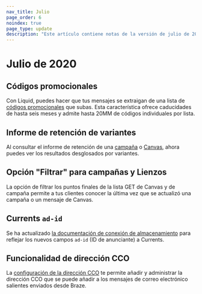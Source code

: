 ```yaml
--- 
nav_title: Julio
page_order: 6
noindex: true
page_type: update
description: "Este artículo contiene notas de la versión de julio de 2020."
---
```

# Julio de 2020

## Códigos promocionales

Con Liquid, puedes hacer que tus mensajes se extraigan de una lista de [códigos promocionales]({{site.baseurl}}/user_guide/personalization_and_dynamic_content/promotion_codes/#promotion-codes) que subas. Esta característica ofrece caducidades de hasta seis meses y admite hasta 20MM de códigos individuales por lista.

## Informe de retención de variantes

Al consultar el informe de retención de una [campaña]({{site.baseurl}}/user_guide/engagement_tools/campaigns/testing_and_more/retention_reports/) o [Canvas]({{site.baseurl}}/user_guide/engagement_tools/canvas/retention_reports/), ahora puedes ver los resultados desglosados por variantes. 

## Opción "Filtrar" para campañas y Lienzos

La opción de filtrar los puntos finales de la lista GET de Canvas y de campaña permite a tus clientes conocer la última vez que se actualizó una campaña o un mensaje de Canvas.

## Currents `ad-id`

Se ha actualizado [la documentación de conexión de almacenamiento]({{site.baseurl}}/user_guide/data_and_analytics/braze_currents/event_glossary/message_engagement_events/#content-card-click-events) para reflejar los nuevos campos `ad-id` (ID de anunciante) a Currents.

## Funcionalidad de dirección CCO

La [configuración de la dirección CCO]({{site.baseurl}}/user_guide/administrative/app_settings/email_settings/) te permite añadir y administrar la dirección CCO que se puede añadir a los mensajes de correo electrónico salientes enviados desde Braze.	

